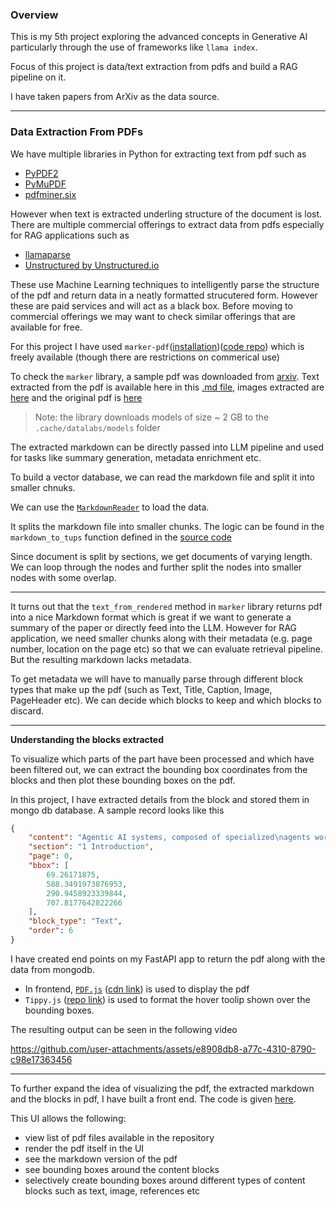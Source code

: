 ### Overview

This is my 5th project exploring the advanced concepts in Generative AI particularly through the use of frameworks like `llama index`.

Focus of this project is data/text extraction from pdfs and build a RAG pipeline on it.

I have taken papers from ArXiv as the data source.

---

### Data Extraction From PDFs
We have multiple libraries in Python for extracting text from pdf such as 
- [PyPDF2](https://pypi.org/project/PyPDF2/)
- [PyMuPDF](https://pypi.org/project/PyMuPDF/)
- [pdfminer.six](https://pypi.org/project/pdfminer.six/)

However when text is extracted underling structure of the document is lost. There are multiple commercial offerings to extract data from pdfs especially for RAG applications such as 
- [llamaparse](https://www.llamaindex.ai/llamaparse)
- [Unstructured by Unstructured.io](https://unstructured.io/)

These use Machine Learning techniques to intelligently parse the structure of the pdf and return data in a neatly formatted strucutered form. However these are paid services and will act as a black box. Before moving to commercial offerings we may want to check similar offerings that are available for free.

For this project I have used `marker-pdf`([installation](https://pypi.org/project/marker-pdf/))([code repo](https://github.com/datalab-to/marker)) which is freely available (though there are restrictions on commerical use)

To check the `marker` library, a sample pdf was downloaded from [arxiv](https://arxiv.org/abs/2412.17149). Text extracted from the pdf is available here in this [.md file](docs/2412.17149v1.md), images extracted are [here](docs/2412.17149v1) and the original pdf is [here](docs/2412.17149v1.pdf)

> Note: the library downloads models of size ~ 2 GB to the `.cache/datalabs/models` folder

The extracted markdown can be directly passed into LLM pipeline and used for tasks like summary generation, metadata enrichment etc.

To build a vector database, we can read the markdown file and split it into smaller chnuks.

We can use the [`MarkdownReader`](https://github.com/run-llama/llama_index/blob/131df8869d22049ee503edcc293da22dfb95ac1b/llama-index-integrations/readers/llama-index-readers-file/llama_index/readers/file/markdown/base.py) to load the data.

It splits the markdown file into smaller chunks. The logic can be found in the `markdown_to_tups` function defined in the [source code](https://github.com/run-llama/llama_index/blob/131df8869d22049ee503edcc293da22dfb95ac1b/llama-index-integrations/readers/llama-index-readers-file/llama_index/readers/file/markdown/base.py)

Since document is split by sections, we get documents of varying length. We can loop through the nodes and further split the nodes into smaller nodes with some overlap.

---
It turns out that the `text_from_rendered` method in `marker` library returns pdf into a nice Markdown format which is great if we want to generate a summary of the paper or directly feed into the LLM. However for RAG application, we need smaller chunks along with their metadata (e.g. page number, location on the page etc) so that we can evaluate retrieval pipeline. But the resulting markdown lacks metadata. 

To get metadata we will have to manually parse through different block types that make up the pdf (such as Text, Title, Caption, Image, PageHeader etc). We can decide which blocks to keep and which blocks to discard.

---
**Understanding the blocks extracted**

To visualize which parts of the part have been processed and which have been filtered out, we can extract the bounding box coordinates from the blocks and then plot these bounding boxes on the pdf. 

In this project, I have extracted details from the block and stored them in mongo db database. A sample record looks like this 
```json
{
    "content": "Agentic AI systems, composed of specialized\nagents working collaboratively to achieve com-\nplex objectives, have transformed industries such\nas market research, business process optimization,\nand product recommendation. These systems excel\nin automating decision-making and streamlining\nworkflows. However, their optimization remains\nchallenging due to the complexity of agent interac-\ntions and reliance on manual configurations.",
    "section": "1 Introduction",
    "page": 0,
    "bbox": [
        69.26171875,
        588.3491973876953,
        290.9458923339844,
        707.8177642822266
    ],
    "block_type": "Text",
    "order": 6
}
```

I have created end points on my FastAPI app to return the pdf along with the data from mongodb. 
- In frontend, [`PDF.js`](https://mozilla.github.io/pdf.js/) ([cdn link](https://cdnjs.cloudflare.com/ajax/libs/pdf.js/3.11.174/pdf.min.js)) is used to display the pdf
- `Tippy.js` ([repo link](https://github.com/atomiks/tippyjs)) is used to format the hover toolip shown over the bounding boxes.

The resulting output can be seen in the following video

https://github.com/user-attachments/assets/e8908db8-a77c-4310-8790-c98e17363456

---

To further expand the idea of visualizing the pdf, the extracted markdown and the blocks in pdf, I have built a front end. The code is given [here]('extras/visualize_pdf_data_extraction/').

This UI allows the following:

- view list of pdf files available in the repository
- render the pdf itself in the UI
- see the markdown version of the pdf
- see bounding boxes around the content blocks
- selectively create bounding boxes around different types of content blocks such as text, image, references etc

